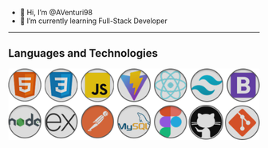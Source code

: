  - 👋 Hi, I’m @AVenturi98
 - 🌱 I’m currently learning Full-Stack Developer

*********
## Languages and Technologies
![logos](logos_1.png)

<!---
AVenturi98/AVenturi98 is a ✨ special ✨ repository because its `README.md` (this file) appears on your GitHub profile.
You can click the Preview link to take a look at your changes.
--->
